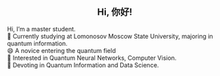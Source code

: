 ## <center> Hi,  你好! </center>

Hi, I’m a master student.  
🔭 Currently studying at Lomonosov Moscow State University, majoring in quantum information.  
😄 A novice entering the quantum field  
🌱 Interested in Quantum Neural Networks, Computer Vision.  
💬 Devoting in Quantum Information and Data Science.  


<!--
**YouPluto/YouPluto** is a ✨ _special_ ✨ repository because its `README.md` (this file) appears on your GitHub profile.

Here are some ideas to get you started:

- 🔭 I’m currently working on ...
- 🌱 I’m currently learning ...
- 👯 I’m looking to collaborate on ...
- 🤔 I’m looking for help with ...
- 💬 Ask me about ...
- 📫 How to reach me: ...
- 😄 Pronouns: ...
- ⚡ Fun fact: ...
-->
